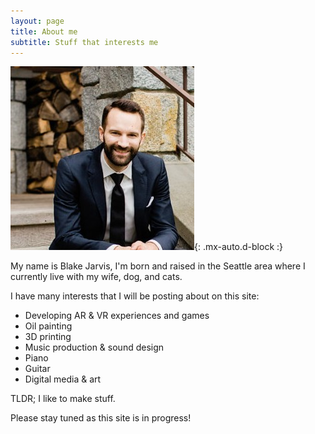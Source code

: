 ```yaml
---
layout: page
title: About me
subtitle: Stuff that interests me
---
```


![ProfilePic](/assets/img/profile-pic.png){: .mx-auto.d-block :}

My name is Blake Jarvis, I'm born and raised in the Seattle area where I currently live with my wife, dog, and cats. 

I have many interests that I will be posting about on this site:

- Developing AR & VR experiences and games
- Oil painting
- 3D printing
- Music production & sound design
- Piano
- Guitar
- Digital media & art

TLDR; I like to make stuff.

Please stay tuned as this site is in progress!
